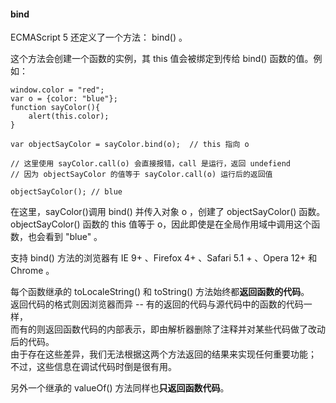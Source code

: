 #### bind

ECMAScript 5 还定义了一个方法： bind() 。  

这个方法会<red>创建一个函数的实例</red>，其 this 值会被绑定到传给 bind() 函数的值。例如：

	window.color = "red";
    var o = {color: "blue"};
    function sayColor(){
    	alert(this.color);
    }
    
    var objectSayColor = sayColor.bind(o);  // this 指向 o
    
    // 这里使用 sayColor.call(o) 会直接报错，call 是运行，返回 undefiend 
    // 因为 objectSayColor 的值等于 sayColor.call(o) 运行后的返回值
    
    objectSayColor(); // blue
     
在这里，sayColor()调用 bind() 并传入对象 o ，创建了 objectSayColor() 函数。  
objectSayColor() 函数的 this 值等于 o，因此即使是在全局作用域中调用这个函数，也会看到 "blue" 。  

支持 bind() 方法的浏览器有 IE 9+ 、Firefox 4+ 、Safari 5.1 + 、Opera 12+ 和 Chrome 。  

每个函数继承的 toLocaleString() 和 toString() 方法始终都**返回函数的代码**。  
返回代码的格式则因浏览器而异 -- 有的返回的代码与源代码中的函数的代码一样，  
而有的则返回函数代码的内部表示，即由解析器删除了注释并对某些代码做了改动后的代码。  
由于存在这些差异，我们无法根据这两个方法返回的结果来实现任何重要功能；  
不过，这些信息在调试代码时倒是很有用。   

另外一个继承的 valueOf() 方法同样也**只返回函数代码**。  

